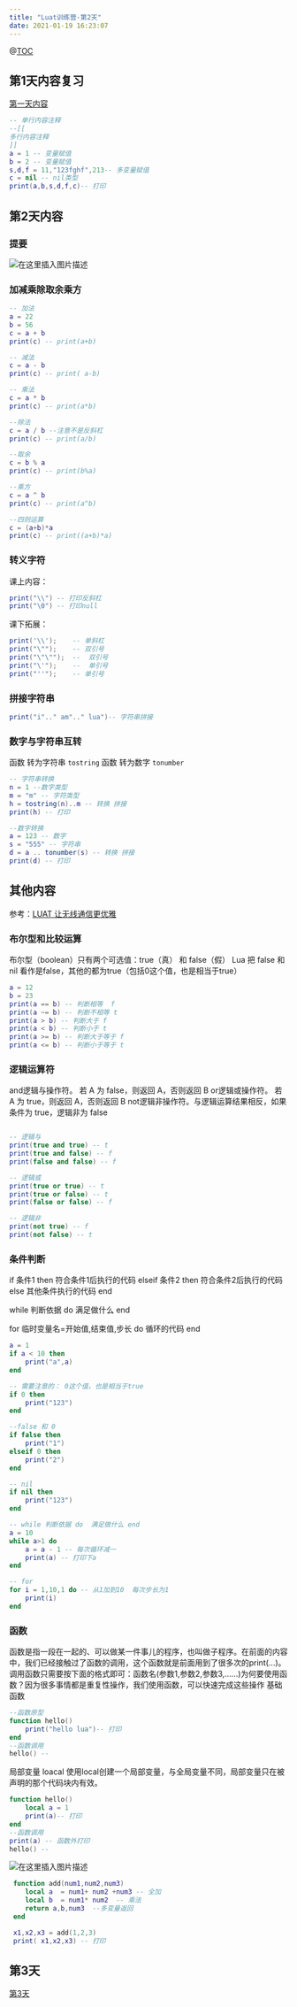 ```yaml
---
title: "Luat训练营-第2天"
date: 2021-01-19 16:23:07
---
```


@[TOC](Luat训练营-第2天)

## 第1天内容复习
[第一天内容](http://doc.openluat.com/article/2351/0)
```lua
-- 单行内容注释
--[[
多行内容注释
]]
a = 1 -- 变量赋值
b = 2 -- 变量赋值
s,d,f = 11,"123fghf",213-- 多变量赋值
c = nil -- nil类型
print(a,b,s,d,f,c)-- 打印
```

## 第2天内容
### 提要
![在这里插入图片描述](https://img-blog.csdnimg.cn/20210119160520483.png?x-oss-process=image/watermark,type_ZmFuZ3poZW5naGVpdGk,shadow_10,text_aHR0cHM6Ly9ibG9nLmNzZG4ubmV0L3FxXzQ0ODU3NzAw,size_16,color_FFFFFF,t_70#pic_center)

### 加减乘除取余乘方
```lua
-- 加法
a = 22
b = 56
c = a + b
print(c) -- print(a+b)

-- 减法
c = a - b
print(c) -- print( a-b)

-- 乘法
c = a * b
print(c) -- print(a*b)

--除法
c = a / b --注意不是反斜杠
print(c) -- print(a/b)

--取余
c = b % a
print(c) -- print(b%a)

--乘方
c = a ^ b
print(c) -- print(a^b)

--四则运算
c = (a+b)*a
print(c) -- print((a+b)*a)
```

### 转义字符
课上内容：
```lua
print("\\") -- 打印反斜杠
print("\0") -- 打印null
```
课下拓展：
```lua
print('\\');    -- 单斜杠
print("\"");    -- 双引号
print("\"\"");  --  双引号
print("\'");    --  单引号
print("''");    -- 单引号
```
### 拼接字符串

```lua
print("i".." am".." lua")-- 字符串拼接
```

### 数字与字符串互转
函数 转为字符串 `tostring`
函数 转为数字 `tonumber`
```lua
-- 字符串转换
n = 1 --数字类型
m = "m" -- 字符类型
h = tostring(n)..m -- 转换 拼接
print(h) -- 打印

--数字转换
a = 123 -- 数字
s = "555" -- 字符串
d = a .. tonumber(s) -- 转换 拼接
print(d) -- 打印
```


## 其他内容
参考：[LUAT 让无线通信更优雅](https://wiki.openluat.com/doc/luaStart/)
### 布尔型和比较运算

布尔型（boolean）只有两个可选值：true（真） 和 false（假）
Lua 把 false 和 nil 看作是false，其他的都为true（包括0这个值，也是相当于true）

```lua
a = 12
b = 23
print(a == b) -- 判断相等  f
print(a ~= b) -- 判断不相等 t
print(a > b) -- 判断大于 f
print(a < b) -- 判断小于 t
print(a >= b) -- 判断大于等于 f
print(a <= b) -- 判断小于等于 t
```

### 逻辑运算符

and逻辑与操作符。 若 A 为 false，则返回 A，否则返回 B
or逻辑或操作符。 若 A 为 true，则返回 A，否则返回 B
not逻辑非操作符。与逻辑运算结果相反，如果条件为 true，逻辑非为 false

```lua

-- 逻辑与
print(true and true) -- t
print(true and false) -- f
print(false and false) -- f

-- 逻辑或
print(true or true) -- t
print(true or false) -- t
print(false or false) -- f

-- 逻辑非
print(not true) -- f
print(not false) -- t
```

### 条件判断
if 条件1 then
    符合条件1后执行的代码
elseif 条件2 then
    符合条件2后执行的代码
else
    其他条件执行的代码
end


while 判断依据 do  满足做什么 end


for 临时变量名=开始值,结束值,步长 do 循环的代码 end

```lua
a = 1
if a < 10 then
    print("a",a)
end

-- 需要注意的： 0这个值，也是相当于true
if 0 then
    print("123")
end

--false 和 0
if false then
    print("1")
elseif 0 then
    print("2")
end

-- nil
if nil then
    print("123")
end

-- while 判断依据 do  满足做什么 end
a = 10
while a>1 do
    a = a - 1 -- 每次循环减一
    print(a) -- 打印下a
end

-- for
for i = 1,10,1 do -- 从1加到10  每次步长为1
    print(i)
end
```

### 函数
函数是指一段在一起的、可以做某一件事儿的程序，也叫做子程序。在前面的内容中，我们已经接触过了函数的调用，这个函数就是前面用到了很多次的print(...)。调用函数只需要按下面的格式即可：函数名(参数1,参数2,参数3,......)为何要使用函数？因为很多事情都是重复性操作，我们使用函数，可以快速完成这些操作
基础函数
```lua
--函数原型
function hello()
    print("hello lua")-- 打印
end
--函数调用
hello() --
```

局部变量 loacal
使用local创建一个局部变量，与全局变量不同，局部变量只在被声明的那个代码块内有效。
```lua
function hello()
    local a = 1
    print(a)-- 打印
end
--函数调用
print(a) -- 函数外打印
hello() --
```
![在这里插入图片描述](https://img-blog.csdnimg.cn/20210119160536238.png#pic_center)


```lua
 function add(num1,num2,num3)
    local a  = num1+ num2 +num3 -- 全加
    local b  = num1* num2  -- 乘法
    return a,b,num3  --多变量返回
 end

 x1,x2,x3 = add(1,2,3)
 print( x1,x2,x3) -- 打印
```
## 第3天
[第3天](http://doc.openluat.com/article/2360/0)
